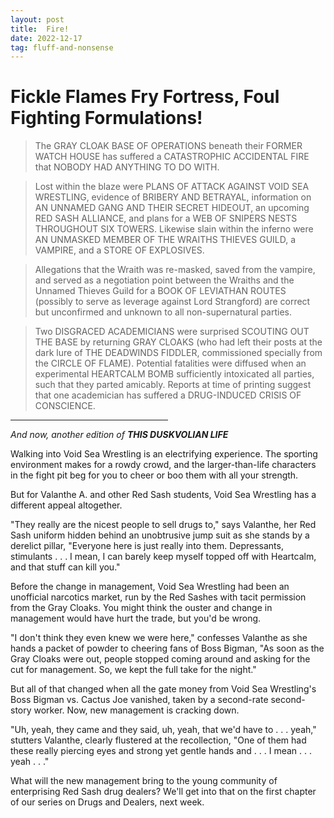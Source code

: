 ```yaml
---
layout: post
title:  Fire!
date: 2022-12-17
tag: fluff-and-nonsense
---
```


# Fickle Flames Fry Fortress, Foul Fighting Formulations!

> The GRAY CLOAK BASE OF OPERATIONS beneath their FORMER WATCH HOUSE has suffered a CATASTROPHIC ACCIDENTAL FIRE that NOBODY HAD ANYTHING TO DO WITH.

> Lost within the blaze were PLANS OF ATTACK AGAINST VOID SEA WRESTLING, evidence of BRIBERY AND BETRAYAL, information on AN UNNAMED GANG AND THEIR SECRET HIDEOUT, an upcoming RED SASH ALLIANCE, and plans for a WEB OF SNIPERS NESTS THROUGHOUT SIX TOWERS. Likewise slain within the inferno were AN UNMASKED MEMBER OF THE WRAITHS THIEVES GUILD, a VAMPIRE, and a STORE OF EXPLOSIVES. 

> Allegations that the Wraith was re-masked, saved from the vampire, and served as a negotiation point between the Wraiths and the Unnamed Thieves Guild for a BOOK OF LEVIATHAN ROUTES (possibly to serve as leverage against Lord Strangford) are correct but unconfirmed and unknown to all non-supernatural parties.

> Two DISGRACED ACADEMICIANS were surprised SCOUTING OUT THE BASE by returning GRAY CLOAKS (who had left their posts at the dark lure of THE DEADWINDS FIDDLER, commissioned specially from the CIRCLE OF FLAME). Potential fatalities were diffused when an experimental HEARTCALM BOMB sufficiently intoxicated all parties, such that they parted amicably. Reports at time of printing suggest that one academician has suffered a DRUG-INDUCED CRISIS OF CONSCIENCE.

<hr width="50%">

*And now, another edition of* ***THIS DUSKVOLIAN LIFE***

Walking into Void Sea Wrestling is an electrifying experience. The sporting environment makes for a rowdy crowd, and the larger-than-life characters in the fight pit beg for you to cheer or boo them with all your strength.

But for Valanthe A. and other Red Sash students, Void Sea Wrestling has a different appeal altogether.

"They really are the nicest people to sell drugs to," says Valanthe, her Red Sash uniform hidden behind an unobtrusive jump suit as she stands by a derelict pillar, "Everyone here is just really into them. Depressants, stimulants . . . I mean, I can barely keep myself topped off with Heartcalm, and that stuff can kill you."

Before the change in management, Void Sea Wrestling had been an unofficial narcotics market, run by the Red Sashes with tacit permission from the Gray Cloaks. You might think the ouster and change in management would have hurt the trade, but you'd be wrong.

"I don't think they even knew we were here," confesses Valanthe as she hands a packet of powder to cheering fans of Boss Bigman, "As soon as the Gray Cloaks were out, people stopped coming around and asking for the cut for management. So, we kept the full take for the night."

But all of that changed when all the gate money from Void Sea Wrestling's Boss Bigman vs. Cactus Joe vanished, taken by a second-rate second-story worker. Now, new management is cracking down.

"Uh, yeah, they came and they said, uh, yeah, that we'd have to . . . yeah," stutters Valanthe, clearly flustered at the recollection, "One of them had these really piercing eyes and strong yet gentle hands and . . . I mean . . . yeah . . ."

What will the new management bring to the young community of enterprising Red Sash drug dealers? We'll get into that on the first chapter of our series on Drugs and Dealers, next week.